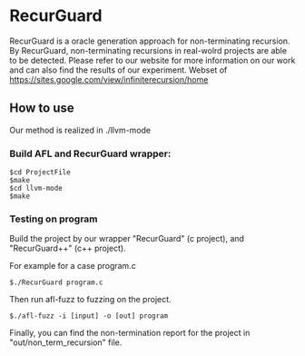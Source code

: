 # RecurGuard
RecurGuard is a oracle generation approach for non-terminating recursion. By RecurGuard, non-terminating recursions in real-wolrd projects are able to be detected. Please refer to our website for more information on our work and can also find the results of our experiment.
Webset of https://sites.google.com/view/infiniterecursion/home


## How to use
Our method is realized in ./llvm-mode

### Build AFL and RecurGuard wrapper:
```
$cd ProjectFile
$make
$cd llvm-mode
$make
```

### Testing on program

Build the project by our wrapper "RecurGuard" (c project), and "RecurGuard++" (c++ project).

For example for a case program.c
```
$./RecurGuard program.c
```
Then run afl-fuzz to fuzzing on the project.
```
$./afl-fuzz -i [input] -o [out] program
```
Finally, you can find the non-termination report for the project in "out/non_term_recursion" file.
